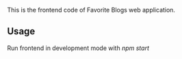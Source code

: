 This is the frontend code of Favorite Blogs web application.

## Usage

Run frontend in development mode with _npm start_
